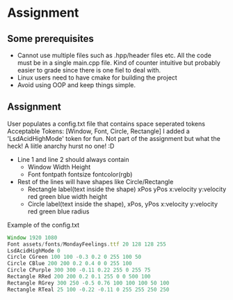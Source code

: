 # Assignment

## Some prerequisites
- Cannot use multiple files such as .hpp/header files etc. All the code must be in a single main.cpp file. Kind of counter intuitive but probably easier to grade since there is one fiel to deal with.
- Linux users need to have cmake for building the project
- Avoid using OOP and keep things simple.

## Assignment
User populates a config.txt file that contains space seperated tokens
Acceptable Tokens: [Window, Font, Circle, Rectangle]
I added a 'LsdAcidHighMode' token for fun. Not part of the assignment but what the heck! A liitle anarchy hurst no one! :D
- Line 1 and line 2 should always contain 
  - Window Width Height
  - Font fontpath fontsize fontcolor(rgb)
- Rest of the lines will have shapes like Circle/Rectangle
  - Rectangle label(text inside the shape) xPos yPos x:velocity y:velocity red green blue width height
  - Circle label(text inside the shape), xPos, yPos x:velocity y:velocity red green blue radius


Example of the config.txt

```js
Window 1920 1080
Font assets/fonts/MondayFeelings.ttf 20 128 128 255
LsdAcidHighMode 0
Circle CGreen 100 100 -0.3 0.2 0 255 100 50
Circle CBlue 200 200 0.2 0.4 0 0 255 100
Circle CPurple 300 300 -0.11 0.22 255 0 255 75
Rectangle RRed 200 200 0.2 0.1 255 0 0 500 100
Rectangle RGrey 300 250 -0.5 0.76 100 100 100 50 100
Rectangle RTeal 25 100 -0.22 -0.11 0 255 255 250 250